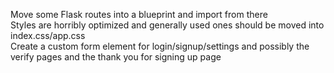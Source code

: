 Move some Flask routes into a blueprint and import from there  
Styles are horribly optimized and generally used ones should be moved into index.css/app.css  
Create a custom form element for login/signup/settings and possibly the verify pages and the thank you for signing up page  